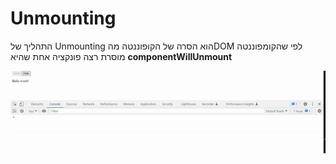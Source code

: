 # Unmounting

התהליך של Unmounting הוא הסרה של הקופוננטה מהDOM
לפי שהקומפוננטה מוסרת רצה פונקציה אחת שהיא **componentWillUnmount**

![logs](./imgs/log.gif)
